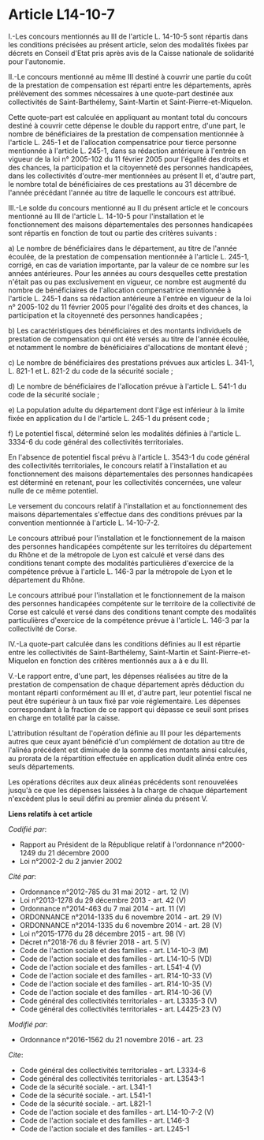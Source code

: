 # Article L14-10-7

I.-Les concours mentionnés au III de l'article L. 14-10-5 sont répartis dans les conditions précisées au présent article,
selon des modalités fixées par décrets en Conseil d'Etat pris après avis de la Caisse nationale de solidarité pour
l'autonomie. 

II.-Le concours mentionné au même III destiné à couvrir une partie du coût de la prestation de compensation est réparti entre
les départements, après prélèvement des sommes nécessaires à une quote-part destinée aux collectivités de Saint-Barthélemy,
Saint-Martin et Saint-Pierre-et-Miquelon. 

Cette quote-part est calculée en appliquant au montant total du concours destiné à couvrir cette dépense le double du rapport
entre, d'une part, le nombre de bénéficiaires de la prestation de compensation mentionnée à l'article L. 245-1 et de
l'allocation compensatrice pour tierce personne mentionnée à l'article L. 245-1, dans sa rédaction antérieure à l'entrée en
vigueur de la loi n° 2005-102 du 11 février 2005 pour l'égalité des droits et des chances, la participation et la citoyenneté
des personnes handicapées, dans les collectivités d'outre-mer mentionnées au présent II et, d'autre part, le nombre total de
bénéficiaires de ces prestations au 31 décembre de l'année précédant l'année au titre de laquelle le concours est attribué. 

III.-Le solde du concours mentionné au II du présent article et le concours mentionné au III de l'article L. 14-10-5 pour
l'installation et le fonctionnement des maisons départementales des personnes handicapées sont répartis en fonction de tout
ou partie des critères suivants : 

a) Le nombre de bénéficiaires dans le département, au titre de l'année écoulée, de la prestation de compensation mentionnée à
l'article L. 245-1, corrigé, en cas de variation importante, par la valeur de ce nombre sur les années antérieures. Pour les
années au cours desquelles cette prestation n'était pas ou pas exclusivement en vigueur, ce nombre est augmenté du nombre de
bénéficiaires de l'allocation compensatrice mentionnée à l'article L. 245-1 dans sa rédaction antérieure à l'entrée en
vigueur de la loi n° 2005-102 du 11 février 2005 pour l'égalité des droits et des chances, la participation et la citoyenneté
des personnes handicapées ; 

b) Les caractéristiques des bénéficiaires et des montants individuels de prestation de compensation qui ont été versés au
titre de l'année écoulée, et notamment le nombre de bénéficiaires d'allocations de montant élevé ; 

c) Le nombre de bénéficiaires des prestations prévues aux articles L. 341-1, L. 821-1 et L. 821-2 du code de la sécurité
sociale ; 

d) Le nombre de bénéficiaires de l'allocation prévue à l'article L. 541-1 du code de la sécurité sociale ; 

e) La population adulte du département dont l'âge est inférieur à la limite fixée en application du I de l'article L. 245-1
du présent code ; 

f) Le potentiel fiscal, déterminé selon les modalités définies à l'article L. 3334-6 du code général des collectivités
territoriales. 

En l'absence de potentiel fiscal prévu à l'article L. 3543-1 du code général des collectivités territoriales, le concours
relatif à l'installation et au fonctionnement des maisons départementales des personnes handicapées est déterminé en
retenant, pour les collectivités concernées, une valeur nulle de ce même potentiel. 

Le versement du concours relatif à l'installation et au fonctionnement des maisons départementales s'effectue dans des
conditions prévues par la convention mentionnée à l'article L. 14-10-7-2. 

Le concours attribué pour l'installation et le fonctionnement de la maison des personnes handicapées compétente sur les
territoires du département du Rhône et de la métropole de Lyon est calculé et versé dans des conditions tenant compte des
modalités particulières d'exercice de la compétence prévue à l'article L. 146-3 par la métropole de Lyon et le département du
Rhône. 

Le concours attribué pour l'installation et le fonctionnement de la maison des personnes handicapées compétente sur le
territoire de la collectivité de Corse est calculé et versé dans des conditions tenant compte des modalités particulières
d'exercice de la compétence prévue à l'article L. 146-3 par la collectivité de Corse. 

IV.-La quote-part calculée dans les conditions définies au II est répartie entre les collectivités de Saint-Barthélemy,
Saint-Martin et Saint-Pierre-et-Miquelon en fonction des critères mentionnés aux a à e du III. 

V.-Le rapport entre, d'une part, les dépenses réalisées au titre de la prestation de compensation de chaque département après
déduction du montant réparti conformément au III et, d'autre part, leur potentiel fiscal ne peut être supérieur à un taux
fixé par voie réglementaire. Les dépenses correspondant à la fraction de ce rapport qui dépasse ce seuil sont prises en
charge en totalité par la caisse. 

L'attribution résultant de l'opération définie au III pour les départements autres que ceux ayant bénéficié d'un complément
de dotation au titre de l'alinéa précédent est diminuée de la somme des montants ainsi calculés, au prorata de la répartition
effectuée en application dudit alinéa entre ces seuls départements. 

Les opérations décrites aux deux alinéas précédents sont renouvelées jusqu'à ce que les dépenses laissées à la charge de
chaque département n'excèdent plus le seuil défini au premier alinéa du présent V.

**Liens relatifs à cet article**

_Codifié par_:

  - Rapport au Président de la République relatif à l'ordonnance n°2000-1249 du 21 décembre 2000
  - Loi n°2002-2 du 2 janvier 2002

_Cité par_:

  - Ordonnance n°2012-785 du 31 mai 2012 - art. 12 (V)
  - Loi n°2013-1278 du 29 décembre 2013 - art. 42 (V)
  - Ordonnance n°2014-463 du 7 mai 2014 - art. 11 (V)
  - ORDONNANCE n°2014-1335 du 6 novembre 2014 - art. 29 (V)
  - ORDONNANCE n°2014-1335 du 6 novembre 2014 - art. 28 (V)
  - Loi n°2015-1776 du 28 décembre 2015 - art. 98 (V)
  - Décret n°2018-76 du 8 février 2018 - art. 5 (V)
  - Code de l'action sociale et des familles - art. L14-10-3 (M)
  - Code de l'action sociale et des familles - art. L14-10-5 (VD)
  - Code de l'action sociale et des familles - art. L541-4 (V)
  - Code de l'action sociale et des familles - art. R14-10-33 (V)
  - Code de l'action sociale et des familles - art. R14-10-35 (V)
  - Code de l'action sociale et des familles - art. R14-10-36 (V)
  - Code général des collectivités territoriales - art. L3335-3 (V)
  - Code général des collectivités territoriales - art. L4425-23 (V)

_Modifié par_:

  - Ordonnance n°2016-1562 du 21 novembre 2016 - art. 23

_Cite_:

  - Code général des collectivités territoriales - art. L3334-6
  - Code général des collectivités territoriales - art. L3543-1
  - Code de la sécurité sociale. - art. L341-1
  - Code de la sécurité sociale. - art. L541-1
  - Code de la sécurité sociale. - art. L821-1
  - Code de l'action sociale et des familles - art. L14-10-7-2 (V)
  - Code de l'action sociale et des familles - art. L146-3
  - Code de l'action sociale et des familles - art. L245-1
